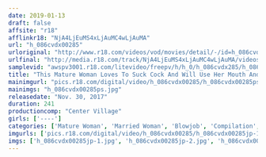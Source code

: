 ```yaml
---
date: 2019-01-13
draft: false
affsite: "r18"
afflinkr18: "NjA4LjEuMS4xLjAuMC4wLjAuMA"
url: "h_086cvdx00285"
urloriginal: "http://www.r18.com/videos/vod/movies/detail/-/id=h_086cvdx00285"
urlfinal: "http://media.r18.com/track/NjA4LjEuMS4xLjAuMC4wLjAuMA/videos/vod/movies/detail/-/id=h_086cvdx00285"
samplevid: "awspv3001.r18.com/litevideo/freepv/h/h_0/h_086cvdx285/h_086cvdx285_dmb_w.mp4"
title: "This Mature Woman Loves To Suck Cock And Will Use Her Mouth And Tongue To Reverse Twirl Your Cock From Shaft To Tip In A Tornado-Style Blowjob She'll Make You Cum So Hard You'll Be Unable To Walk 30 Ladies/4 Hours"
mainimgurl: "pics.r18.com/digital/video/h_086cvdx00285/h_086cvdx00285ps.jpg"
mainimgs: "h_086cvdx00285ps.jpg"
releasedate: "Nov. 30, 2017"
duration: 241
productioncomp: "Center Village"
girls: ['----']
categories: ['Mature Woman', 'Married Woman', 'Blowjob', 'Compilation', 'Over 4 Hours', 'Hi-Def']
imgurls: ['pics.r18.com/digital/video/h_086cvdx00285/h_086cvdx00285jp-1.jpg', 'pics.r18.com/digital/video/h_086cvdx00285/h_086cvdx00285jp-2.jpg', 'pics.r18.com/digital/video/h_086cvdx00285/h_086cvdx00285jp-3.jpg', 'pics.r18.com/digital/video/h_086cvdx00285/h_086cvdx00285jp-4.jpg', 'pics.r18.com/digital/video/h_086cvdx00285/h_086cvdx00285jp-5.jpg', 'pics.r18.com/digital/video/h_086cvdx00285/h_086cvdx00285jp-6.jpg', 'pics.r18.com/digital/video/h_086cvdx00285/h_086cvdx00285jp-7.jpg', 'pics.r18.com/digital/video/h_086cvdx00285/h_086cvdx00285jp-8.jpg', 'pics.r18.com/digital/video/h_086cvdx00285/h_086cvdx00285jp-9.jpg', 'pics.r18.com/digital/video/h_086cvdx00285/h_086cvdx00285jp-10.jpg', 'pics.r18.com/digital/video/h_086cvdx00285/h_086cvdx00285jp-11.jpg', 'pics.r18.com/digital/video/h_086cvdx00285/h_086cvdx00285jp-12.jpg', 'pics.r18.com/digital/video/h_086cvdx00285/h_086cvdx00285jp-13.jpg', 'pics.r18.com/digital/video/h_086cvdx00285/h_086cvdx00285jp-14.jpg', 'pics.r18.com/digital/video/h_086cvdx00285/h_086cvdx00285jp-15.jpg', 'pics.r18.com/digital/video/h_086cvdx00285/h_086cvdx00285jp-16.jpg', 'pics.r18.com/digital/video/h_086cvdx00285/h_086cvdx00285jp-17.jpg', 'pics.r18.com/digital/video/h_086cvdx00285/h_086cvdx00285jp-18.jpg', 'pics.r18.com/digital/video/h_086cvdx00285/h_086cvdx00285jp-19.jpg', 'pics.r18.com/digital/video/h_086cvdx00285/h_086cvdx00285jp-20.jpg']
imgs: ['h_086cvdx00285jp-1.jpg', 'h_086cvdx00285jp-2.jpg', 'h_086cvdx00285jp-3.jpg', 'h_086cvdx00285jp-4.jpg', 'h_086cvdx00285jp-5.jpg', 'h_086cvdx00285jp-6.jpg', 'h_086cvdx00285jp-7.jpg', 'h_086cvdx00285jp-8.jpg', 'h_086cvdx00285jp-9.jpg', 'h_086cvdx00285jp-10.jpg', 'h_086cvdx00285jp-11.jpg', 'h_086cvdx00285jp-12.jpg', 'h_086cvdx00285jp-13.jpg', 'h_086cvdx00285jp-14.jpg', 'h_086cvdx00285jp-15.jpg', 'h_086cvdx00285jp-16.jpg', 'h_086cvdx00285jp-17.jpg', 'h_086cvdx00285jp-18.jpg', 'h_086cvdx00285jp-19.jpg', 'h_086cvdx00285jp-20.jpg']
---
```

